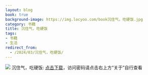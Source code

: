 ```yaml
---
layout: blog
book: true
background-image: https://img.locyoo.com/book沉住气，吃硬饭.jpg
category: 书籍
title: 沉住气，吃硬饭
tags:
- 书籍
- 生活
redirect_from:
  - /2024/03/沉住气，吃硬饭/
---
```

![](https://img.locyoo.com/book沉住气，吃硬饭.jpg)
沉住气，吃硬饭: <a name = "ref1" href="https://url18.ctfile.com/f/50983618-1334550295-5e970c?p=3619">点击下载</a>，访问密码请点击右上方“关于”自行查看
